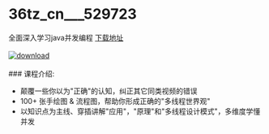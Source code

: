 # 36tz_cn___529723
全面深入学习java并发编程
[下载地址](http://www.36tz.cn/article/529723 "下载地址")
<br/></br>[![download](http://36tz.cn/muke_img/2020_01_2-4.png "下载地址")](http://www.36tz.cn/article/529723 "下载地址")
<br/></br>### 课程介绍:
* 颠覆一些你以为"正确"的认知，纠正其它同类视频的错误
* 100+ 张手绘图 & 流程图，帮助你形成正确的"多线程世界观"
* 以知识点为主线、穿插讲解"应用"，"原理"和"多线程设计模式"，多维度学懂并发


 
